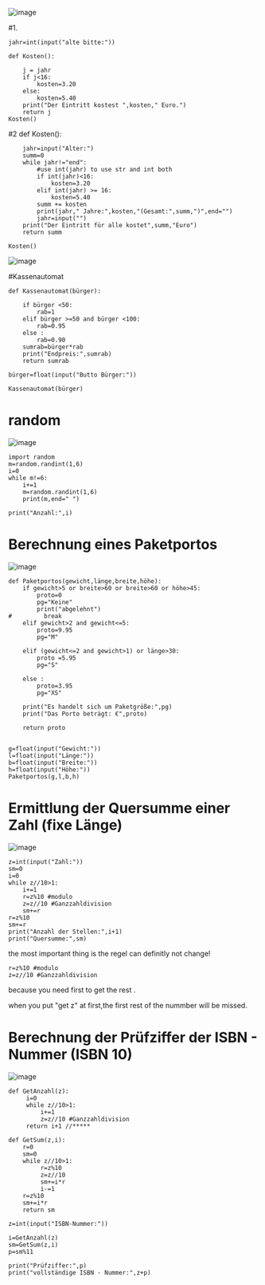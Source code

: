 ![image](https://user-images.githubusercontent.com/117897416/202123237-230fd03f-d732-49a3-9b97-5a736bf525c4.png)

#1.

    jahr=int(input("alte bitte:"))

    def Kosten():

        j = jahr
        if j<16:
            kosten=3.20
        else:
            kosten=5.40
        print("Der Eintritt kostest ",kosten," Euro.")
        return j
    Kosten()

#2
    def Kosten():

        jahr=input("Alter:")
        summ=0
        while jahr!="end":
            #use int(jahr) to use str and int both
            if int(jahr)<16:
                kosten=3.20
            elif int(jahr) >= 16:
                kosten=5.40
            summ += kosten
            print(jahr," Jahre:",kosten,"(Gesamt:",summ,")",end="")
            jahr=input("")
        print("Der Eintritt für alle kostet",summ,"Euro")
        return summ

    Kosten()
    
    

![image](https://user-images.githubusercontent.com/117897416/202160480-2ac86d01-9b57-43e0-8a4d-8408359b459b.png)

#Kassenautomat

    def Kassenautomat(bürger):

        if bürger <50:
            rab=1
        elif bürger >=50 and bürger <100:
            rab=0.95
        else :
            rab=0.90
        sumrab=bürger*rab
        print("Endpreis:",sumrab)
        return sumrab

    bürger=float(input("Butto Bürger:"))

    Kassenautomat(bürger)


# random
![image](https://user-images.githubusercontent.com/117897416/202164240-9bbc70ac-bbca-46b8-993c-0242bf023645.png)

    import random
    m=random.randint(1,6)
    i=0
    while m!=6:
        i+=1
        m=random.randint(1,6)
        print(m,end=" ")

    print("Anzahl:",i)

# Berechnung eines Paketportos

![image](https://user-images.githubusercontent.com/117897416/203515577-4dc0abe9-c787-42ce-8738-7777ce9def3b.png)

    def Paketportos(gewicht,länge,breite,höhe):
        if gewicht>5 or breite>60 or breite>60 or höhe>45:
            proto=0
            pg="Keine"
            print("abgelehnt")    
    #         break
        elif gewicht>2 and gewicht<=5:
            proto=9.95
            pg="M"

        elif (gewicht<=2 and gewicht>1) or länge>30:
            proto =5.95
            pg="S"

        else :
            proto=3.95
            pg="XS"

        print("Es handelt sich um Paketgröße:",pg)
        print("Das Porto beträgt: €",proto)

        return proto


    g=float(input("Gewicht:"))
    l=float(input("Länge:"))
    b=float(input("Breite:"))
    h=float(input("Höhe:"))
    Paketportos(g,l,b,h)

 # Ermittlung der Quersumme einer Zahl (fixe Länge)
 
![image](https://user-images.githubusercontent.com/117897416/203528199-cd5fa50a-99b6-4005-8ffb-56c0743be1a9.png)

 
    z=int(input("Zahl:"))
    sm=0
    i=0
    while z//10>1:
        i+=1
        r=z%10 #modulo
        z=z//10 #Ganzzahldivision
        sm+=r
    r=z%10
    sm+=r
    print("Anzahl der Stellen:",i+1)
    print("Quersumme:",sm)

the most important thing is the regel can definitly not change!

    r=z%10 #modulo
    z=z//10 #Ganzzahldivision
  
because you need first to get the rest .

when you put "get z" at first,the first rest of the nummber will be missed.

# Berechnung der Prüfziffer der ISBN - Nummer (ISBN 10)

![image](https://user-images.githubusercontent.com/117897416/203538055-9212dff9-3ac3-4d4c-8144-9844e9370719.png)

    def GetAnzahl(z): 
         i=0
         while z//10>1:
             i+=1
             z=z//10 #Ganzzahldivision
         return i+1 //*****

    def GetSum(z,i):
        r=0
        sm=0
        while z//10>1:
             r=z%10
             z=z//10
             sm+=i*r
             i-=1
        r=z%10
        sm+=i*r
        return sm

    z=int(input("ISBN-Nummer:"))

    i=GetAnzahl(z)
    sm=GetSum(z,i)
    p=sm%11

    print("Prüfziffer:",p)
    print("vollständige ISBN - Nummer:",z+p)
